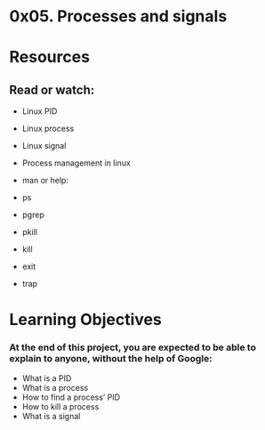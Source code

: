# 0x05. Processes and signals

# Resources
## Read or watch:

- Linux PID
- Linux process
- Linux signal
- Process management in linux
- man or help:

- ps
- pgrep
- pkill
- kill
- exit
- trap

# Learning Objectives
### At the end of this project, you are expected to be able to explain to anyone, without the help of Google:

- What is a PID
- What is a process
- How to find a process’ PID
- How to kill a process
- What is a signal
